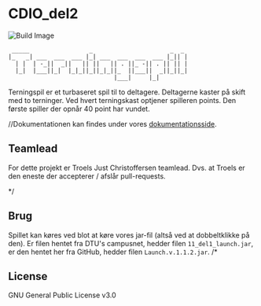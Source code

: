 # CDIO_del2

![Build Image](https://api.travis-ci.org/hold11/CDIO_del2.svg)

```                                            
 _____                 _                      _  _
|_   _| ___  ___  ___ |_| ___  ___  ___  ___ |_|| |
  | |  | -_||  _||   || ||   || . ||_ -|| . || || |
  |_|  |___||_|  |_|_||_||_|_||_  ||___||  _||_||_|
                              |___|     |_|        
```

Terningspil er et turbaseret spil til to deltagere. Deltagerne kaster på skift med to terninger. Ved hvert terningskast optjener spilleren points. Den første spiller der opnår 40 point har vundet.

//Dokumentationen kan findes under vores [dokumentationsside](http://hold11.github.io/CDIO_del1/docs).

## Teamlead

For dette projekt er Troels Just Christoffersen teamlead. Dvs. at Troels er den eneste der accepterer / afslår pull-requests.

*/
## Brug

Spillet kan køres ved blot at køre vores jar-fil (altså ved at dobbeltklikke på den). Er filen hentet fra DTU's campusnet, hedder filen `11_del1_launch.jar`, er den hentet her fra GitHub, hedder filen `Launch.v.1.1.2.jar`.
/*
## License

GNU General Public License v3.0

